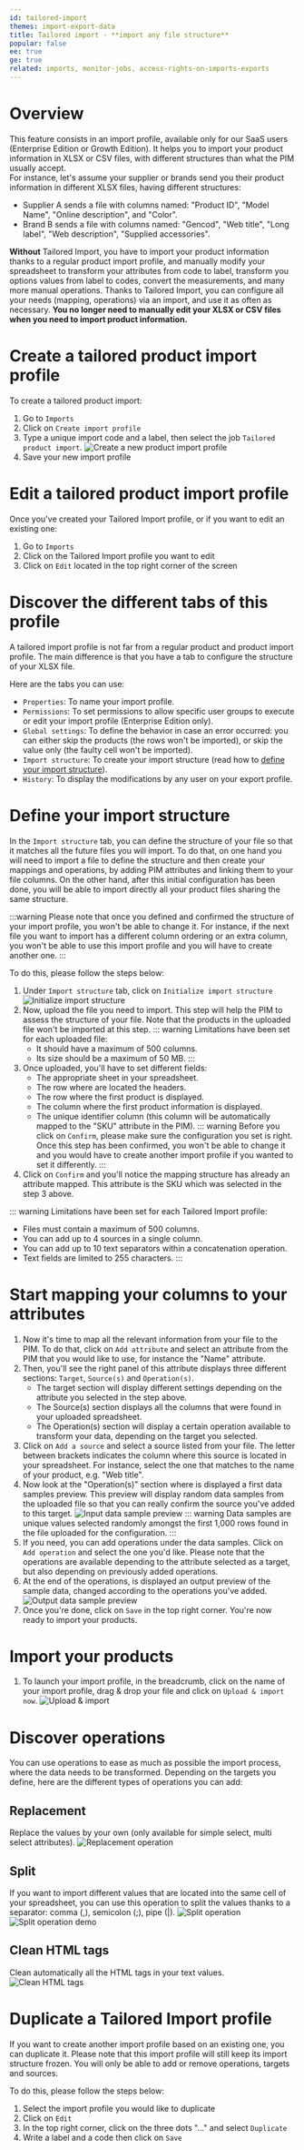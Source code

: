 ```yaml
---
id: tailored-import
themes: import-export-data
title: Tailored import - **import any file structure**
popular: false
ee: true
ge: true
related: imports, monitor-jobs, access-rights-on-imports-exports
---
```


# Overview

This feature consists in an import profile, available only for our SaaS users (Enterprise Edition or Growth Edition).
It helps you to import your product information in XLSX or CSV files, with different structures than what the PIM usually accept.  
For instance, let's assume your supplier or brands send you their product information in different XLSX files, having different structures:  
* Supplier A sends a file with columns named: "Product ID", "Model Name", "Online description", and "Color".
* Brand B sends a file with columns named: "Gencod", "Web title", "Long label", "Web description", "Supplied accessories".  

**Without** Tailored Import, you have to import your product information thanks to a regular product import profile, and manually modify your spreadsheet to transform your attributes from code to label, transform you options values from label to codes, convert the measurements, and many more manual operations.
Thanks to Tailored Import, you can configure all your needs (mapping, operations) via an import, and use it as often as necessary. **You no longer need to manually edit your XLSX or CSV files when you need to import product information.**

<!--
:::tips
To learn more about Tailored Import and how to use this feature, please watch our training [Tailored Imports](https://akademy.akeneo.com/tailored-exports-foundations).
:::
-->

# Create a tailored product import profile

To create a tailored product import:
1. Go to `Imports`
1. Click on `Create import profile`
1. Type a unique import code and a label, then select the job `Tailored product import`<!-- or `Tailored product model import`-->. <!--You can select either CSV or XLSX for each job.-->
![Create a new product import profile](../img/Tailored-Import_Create-import-profile.png)
1. Save your new import profile

# Edit a tailored product import profile

Once you've created your Tailored Import profile, or if you want to edit an existing one:
1. Go to `Imports`
1. Click on the Tailored Import profile you want to edit
1. Click on `Edit` located in the top right corner of the screen  

# Discover the different tabs of this profile

A tailored import profile is not far from a regular product and product import profile. The main difference is that you have a tab to configure the structure of your XLSX <!--or CSV -->file.

Here are the tabs you can use:
* `Properties`: To name your import profile.
* `Permissions`: To set permissions to allow specific user groups to execute or edit your import profile (Enterprise Edition only).
* `Global settings`: To define the behavior in case an error occurred: you can either skip the products (the rows won't be imported), or skip the value only (the faulty cell won't be imported).
* `Import structure`: To create your import structure (read how to [define your import structure](tailored-import.html#define-your-import-structure)).
* `History`: To display the modifications by any user on your export profile.


# Define your import structure

In the `Import structure` tab, you can define the structure of your file so that it matches all the future files you will import.
To do that, on one hand you will need to import a file to define the structure and then create your mappings and operations, by adding PIM attributes and linking them to your file columns. On the other hand, after this initial configuration has been done, you will be able to import directly all your product files sharing the same structure.

:::warning
Please note that once you defined and confirmed the structure of your import profile, you won't be able to change it. For instance, if the next file you want to import has a different column ordering or an extra column, you won't be able to use this import profile and you will have to create another one.
:::

To do this, please follow the steps below:
1.  Under `Import structure` tab, click on `Initialize import structure`
![Initialize import structure](../img/Tailored-Import_Initialize-import-structure.png)
1.  Now, upload the file you need to import. This step will help the PIM to assess the structure of your file. Note that the products in the uploaded file won't be imported at this step.
    ::: warning
    Limitations have been set for each uploaded file:
    * It should have a maximum of 500 columns.
    * Its size should be a maximum of 50 MB.
    :::
1.  Once uploaded, you'll have to set different fields:
    * The appropriate sheet in your spreadsheet.
    * The row where are located the headers.
    * The row where the first product is displayed.
    * The column where the first product information is displayed.
    * The unique identifier column (this column will be automatically mapped to the "SKU" attribute in the PIM).
    ::: warning
    Before you click on `Confirm`, please make sure the configuration you set is right. Once this step has been confirmed, you won't be able to change it and you would have to create another import profile if you wanted to set it differently.
    :::
1. Click on `Confirm` and you'll notice the mapping structure has already an attribute mapped. This attribute is the SKU which was selected in the step 3 above.

::: warning
Limitations have been set for each Tailored Import profile:
* Files must contain a maximum of 500 columns.
* You can add up to 4 sources in a single column.
* You can add up to 10 text separators within a concatenation operation.
* Text fields are limited to 255 characters.
:::

# Start mapping your columns to your attributes

1. Now it's time to map all the relevant information from your file to the PIM. To do that, click on `Add attribute` and select an attribute from the PIM that you would like to use, for instance the "Name" attribute.
1. Then, you'll see the right panel of this attribute displays three different sections: `Target`, `Source(s)` and `Operation(s)`.
    * The target section will display different settings depending on the attribute you selected in the step above.
    * The Source(s) section displays all the columns that were found in your uploaded spreadsheet.
    * The Operation(s) section will display a certain operation available to transform your data, depending on the target you selected.
1. Click on `Add a source` and select a source listed from your file. The letter between brackets indicates the column where this source is located in your spreadsheet. For instance, select the one that matches to the name of your product, e.g. "Web title".
1. Now look at the "Operation(s)" section where is displayed a first data samples preview. This preview will display random data samples from the uploaded file so that you can really confirm the source you've added to this target.
![Input data sample preview](../img/Tailored-Import_Imput-data-sample-preview.png)
    ::: warning
    Data samples are unique values selected randomly amongst the first 1,000 rows found in the file uploaded for the configuration.
    :::
1. If you need, you can add operations under the data samples. Click on `Add operation` and select the one you'd like. Please note that the operations are available depending to the attribute selected as a target, but also depending on previously added operations.
1. At the end of the operations, is displayed an output preview of the sample data, changed according to the operations you've added.
![Output data sample preview](../img/Tailored-Import_Output-data-sample-preview.png)
1. Once you're done, click on `Save` in the top right corner. You're now ready to import your products.

# Import your products

1.  To launch your import profile, in the breadcrumb, click on the name of your import profile, drag & drop your file and click on `Upload & import now`.
![Upload & import](../img/Tailored-Import_Upload&Import.png)

# Discover operations

You can use operations to ease as much as possible the import process, where the data needs to be transformed.
Depending on the targets you define, here are the different types of operations you can add:

<!--## Yes/No replacement

Replace the default values with your own value (only available for the "Yes/No" attribute or the "Enabled" system property).
![Yes/No replacement](../img/TailoredExport_Operation_Boolean_Replacement.png)-->

## Replacement

Replace the values by your own (only available for simple select, multi select<!--, reference entities single link or multiple link--> attributes).
![Replacement operation](../img/Tailored-Import_Replacement.png)

## Split

If you want to import different values that are located into the same cell of your spreadsheet, you can use this operation to split the values thanks to a separator: comma (,), semicolon (;), pipe (|).
![Split operation](../img/Tailored-Import_Split.png)
![Split operation demo](../img/Tailored-Import_Split-demo.gif)

<!--## Use default value when empty

Define a default value when the source value is empty.
![Use default value when empty](../img/TailoredExport_Operation_UseDefaultValueWhenEmpty.png)-->

<!--## Conversion

Convert measurement units within the same measurement family (only available for measurement attributes used as a source).
![Conversion](../img/TailoredExport_Operation_Conversion.png)-->

<!--## Rounding

Round measurements values, choosing from `Round`, `Round up` & `Round down` and define the number of digits - up to 12 - after the decimal separator (only available for measurement attributes used as a source).
![Rounding](../img/TailoredExport_Operation_Rounding.png)-->

<!--## Concatenation

Concatenate different sources by displaying up to 4 per column. Click on `Add text` to add more details and create a separation between sources.
![Concatenate](../img/TailoredExport_Operation_Concatenate.gif)-->

## Clean HTML tags

Clean automatically all the HTML tags in your text values.
![Clean HTML tags](../img/)

<!--:::warning
If you added a default value with HTML tags thanks to the `Use default value when empty operation`, and if you checked `Clean HTML tags` for the same source, this operation won't clean the HTML tags for the default value.
:::-->

# Duplicate a Tailored Import profile

If you want to create another import profile based on an existing one, you can duplicate it.
Please note that this import profile will still keep its import structure frozen. You will only be able to add or remove operations, targets and sources.

To do this, please follow the steps below:
1. Select the import profile you would like to duplicate
1. Click on `Edit`
1. In the top right corner, click on the three dots "..." and select `Duplicate`
1. Write a label and a code then click on `Save`
